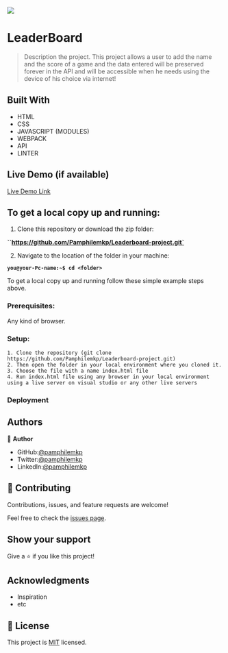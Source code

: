 ![](https://img.shields.io/badge/Microverse-blueviolet)

# LeaderBoard

> Description the project.
This project allows a user to add the name and the score of a game and  the data entered will be preserved forever in the API and will be accessible when he needs using the device of his choice via internet!


## Built With

- HTML
- CSS
- JAVASCRIPT (MODULES)
- WEBPACK
- API
- LINTER

## Live Demo (if available)

[Live Demo Link](https://livedemo.com)


## To get a local copy up and running:

1. Clone this repository or download the zip folder:

**``https://github.com/Pamphilemkp/Leaderboard-project.git`**

2. Navigate to the location of the folder in your machine:

**``you@your-Pc-name:~$ cd <folder>``**

To get a local copy up and running follow these simple example steps above.


### Prerequisites: 
Any kind of browser. 

### Setup:
    1. Clone the repository (git clone https://github.com/Pamphilemkp/Leaderboard-project.git)
    2. Then open the folder in your local environment where you cloned it.
    3. Choose the file with a name index.html file
    4. Run index.html file using any browser in your local environment using a live server on visual studio or any other live servers


### Deployment



## Authors

👤 **Author**

   - GitHub:[@pamphilemkp](https://github.com/pamphilemkp)
   - Twitter:[@pamphilemkp](https://github.com/PamphileMusonda)
   - LinkedIn:[@pamphilemkp](https://github.com/PamphileMusonda-2bb8a9237)

## 🤝 Contributing

Contributions, issues, and feature requests are welcome!

Feel free to check the [issues page](https://github.com/Pamphilemkp/Leaderboard-project/issues).

## Show your support

Give a ⭐️ if you like this project!

## Acknowledgments
- Inspiration
- etc

## 📝 License

This project is [MIT](./MIT.md) licensed.
